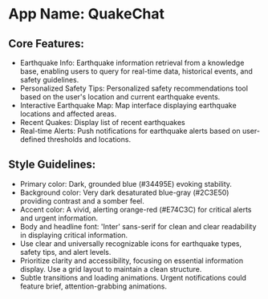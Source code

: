 # **App Name**: QuakeChat

## Core Features:

- Earthquake Info: Earthquake information retrieval from a knowledge base, enabling users to query for real-time data, historical events, and safety guidelines.
- Personalized Safety Tips: Personalized safety recommendations tool based on the user's location and current earthquake events.
- Interactive Earthquake Map: Map interface displaying earthquake locations and affected areas.
- Recent Quakes: Display list of recent earthquakes
- Real-time Alerts: Push notifications for earthquake alerts based on user-defined thresholds and locations.

## Style Guidelines:

- Primary color: Dark, grounded blue (#34495E) evoking stability.
- Background color: Very dark desaturated blue-gray (#2C3E50) providing contrast and a somber feel.
- Accent color: A vivid, alerting orange-red (#E74C3C) for critical alerts and urgent information.
- Body and headline font: 'Inter' sans-serif for clean and clear readability in displaying critical information.
- Use clear and universally recognizable icons for earthquake types, safety tips, and alert levels.
- Prioritize clarity and accessibility, focusing on essential information display. Use a grid layout to maintain a clean structure.
- Subtle transitions and loading animations. Urgent notifications could feature brief, attention-grabbing animations.